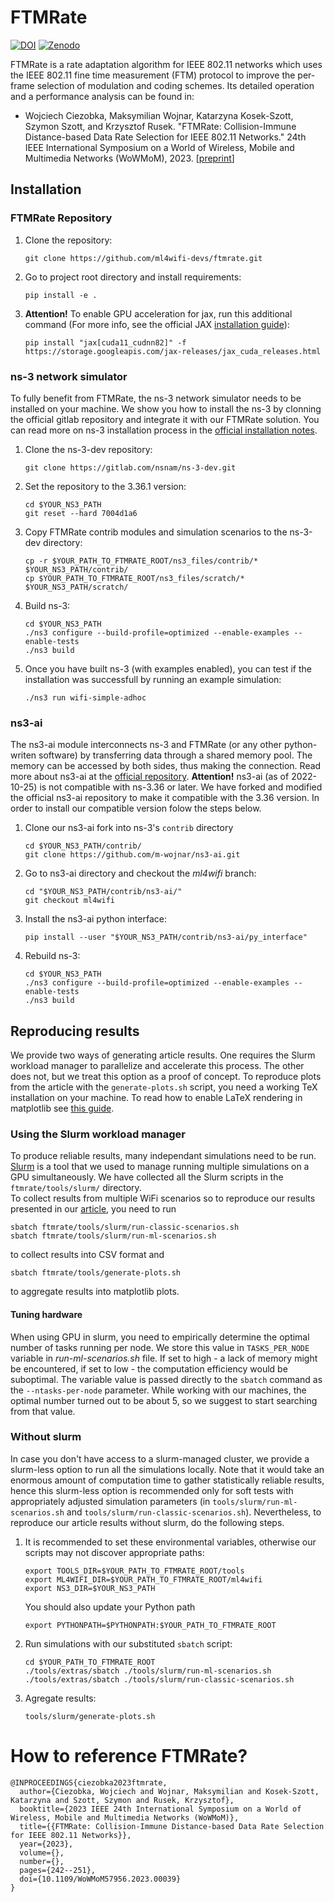 # FTMRate

[![DOI](https://img.shields.io/badge/DOI-10.1109/WoWMoM57956.2023.00039-blue.svg)](https://ieeexplore.ieee.org/document/10195443)
[![Zenodo](https://zenodo.org/badge/DOI/10.5281/zenodo.7875867.svg)](https://doi.org/10.5281/zenodo.7875867)

FTMRate is a rate adaptation algorithm for IEEE 802.11 networks which uses the IEEE 802.11 fine time measurement (FTM) protocol to improve the per-frame selection of modulation and coding schemes. Its detailed operation and a performance analysis can be found in:

- Wojciech Ciezobka, Maksymilian Wojnar, Katarzyna Kosek-Szott, Szymon Szott, and Krzysztof Rusek. "FTMRate: Collision-Immune Distance-based Data Rate Selection for IEEE 802.11 Networks." 24th IEEE International Symposium on a World of Wireless, Mobile and Multimedia Networks (WoWMoM), 2023. [[preprint](https://arxiv.org/pdf/2304.10140.pdf)]

## Installation

### FTMRate Repository

1. Clone the repository:
	```
	git clone https://github.com/ml4wifi-devs/ftmrate.git
	```

2. Go to project root directory and install requirements:
	```
	pip install -e .
	```

3.  **Attention!** To enable GPU acceleration for jax, run this additional command (For more info, see the official JAX [installation guide](https://github.com/google/jax#pip-installation-gpu-cuda)):
	```
	pip install "jax[cuda11_cudnn82]" -f https://storage.googleapis.com/jax-releases/jax_cuda_releases.html
	```

### ns-3 network simulator

To fully benefit from FTMRate, the ns-3 network simulator needs to be installed on your machine. We show you how to install the ns-3 by clonning the official gitlab repository and integrate it with our FTMRate solution. You can read more on ns-3 installation process in the
[official installation notes](https://www.nsnam.org/wiki/Installation).

1. Clone the ns-3-dev repository:
	```
	git clone https://gitlab.com/nsnam/ns-3-dev.git
	```
2. Set the repository to the 3.36.1 version:
	```
	cd $YOUR_NS3_PATH
	git reset --hard 7004d1a6
	```
3. Copy FTMRate contrib modules and simulation scenarios to the ns-3-dev directory:
	```
	cp -r $YOUR_PATH_TO_FTMRATE_ROOT/ns3_files/contrib/* $YOUR_NS3_PATH/contrib/
	cp $YOUR_PATH_TO_FTMRATE_ROOT/ns3_files/scratch/* $YOUR_NS3_PATH/scratch/
	```
4. Build ns-3:
	```
	cd $YOUR_NS3_PATH
	./ns3 configure --build-profile=optimized --enable-examples --enable-tests
	./ns3 build
	```
5. Once you have built ns-3 (with examples enabled), you can test if the installation was successfull by running an example simulation:
	```
	./ns3 run wifi-simple-adhoc
	```

### ns3-ai

The ns3-ai module interconnects ns-3 and FTMRate (or any other python-writen software) by transferring data through a shared memory pool. 
The memory can be accessed by both sides, thus making the connection. Read more about ns3-ai at the
[official repository](https://github.com/hust-diangroup/ns3-ai).  **Attention!** ns3-ai (as of 2022-10-25) is not compatible with ns-3.36 or later. We have forked and modified the official ns3-ai repository to make it compatible with the 3.36 version. In order to install our compatible version folow the steps below.

1.  Clone our ns3-ai fork into ns-3's `contrib` directory
	```
	cd $YOUR_NS3_PATH/contrib/
	git clone https://github.com/m-wojnar/ns3-ai.git
	```

2. Go to ns3-ai directory and checkout the *ml4wifi* branch:
	```
	cd "$YOUR_NS3_PATH/contrib/ns3-ai/"
	git checkout ml4wifi
	```
3. Install the ns3-ai python interface:
	```
	pip install --user "$YOUR_NS3_PATH/contrib/ns3-ai/py_interface"
	```
4. Rebuild ns-3:
	```
	cd $YOUR_NS3_PATH
	./ns3 configure --build-profile=optimized --enable-examples --enable-tests
	./ns3 build
	```

## Reproducing results

We provide two ways of generating article results. One requires the Slurm workload manager to parallelize and accelerate this process. The other does not, but we treat this option as a proof of concept. To reproduce plots from the article with the `generate-plots.sh` script, you need a working TeX installation on your machine. To read how to enable LaTeX rendering in matplotlib see 
[this guide](https://matplotlib.org/stable/tutorials/text/usetex.html).

### Using the Slurm workload manager

To produce reliable results, many independant simulations need to be run. [Slurm](https://slurm.schedmd.com/documentation.html) is a tool that we used to manage running multiple simulations on a GPU simultaneously. We have collected all the Slurm scripts in the `ftmrate/tools/slurm/` directory.  
To collect results from multiple WiFi scenarios so to reproduce our results presented in our [article](LINK_TO_OUR_ARTICLE), you need to run
```
sbatch ftmrate/tools/slurm/run-classic-scenarios.sh
sbatch ftmrate/tools/slurm/run-ml-scenarios.sh
```
to collect results into CSV format  and
```
sbatch ftmrate/tools/generate-plots.sh
```
to aggregate results into matplotlib plots.

#### Tuning hardware

When using GPU in slurm, you need to empirically determine the optimal number of tasks running per node. We store this value in
`TASKS_PER_NODE` variable in *run-ml-scenarios.sh* file. If set to high - a lack of memory might be encountered, if set to low - the computation efficiency would be suboptimal. The variable value is passed directly to the `sbatch` command as the `--ntasks-per-node` parameter. While working with our machines, the optimal number turned out to be about 5, so we suggest to start searching from that value.

### Without slurm

In case you don't have access to a slurm-managed cluster, we provide a slurm-less option to run all the simulations locally. Note that it would take an enormous amount of computation time to gather statistically reliable results, hence this slurm-less option is recommended only for soft tests with appropriately adjusted simulation parameters (in `tools/slurm/run-ml-scenarios.sh` and `tools/slurm/run-classic-scenarios.sh`). Nevertheless, to reproduce our article results without slurm, do the following steps.

1. It is recommended to set these environmental variables, otherwise our scripts may not discover appropriate paths:
	```
	export TOOLS_DIR=$YOUR_PATH_TO_FTMRATE_ROOT/tools
	export ML4WIFI_DIR=$YOUR_PATH_TO_FTMRATE_ROOT/ml4wifi
	export NS3_DIR=$YOUR_NS3_PATH
	```
	You should also update your Python path
	```
	export PYTHONPATH=$PYTHONPATH:$YOUR_PATH_TO_FTMRATE_ROOT
	```
2. Run simulations with our substituted `sbatch` script:
	```
	cd $YOUR_PATH_TO_FTMRATE_ROOT
	./tools/extras/sbatch ./tools/slurm/run-ml-scenarios.sh
	./tools/extras/sbatch ./tools/slurm/run-classic-scenarios.sh
	```
3. Agregate results:
	```
	tools/slurm/generate-plots.sh
	```

# How to reference FTMRate?

```
@INPROCEEDINGS{ciezobka2023ftmrate,
  author={Ciezobka, Wojciech and Wojnar, Maksymilian and Kosek-Szott, Katarzyna and Szott, Szymon and Rusek, Krzysztof},
  booktitle={2023 IEEE 24th International Symposium on a World of Wireless, Mobile and Multimedia Networks (WoWMoM)}, 
  title={{FTMRate: Collision-Immune Distance-based Data Rate Selection for IEEE 802.11 Networks}}, 
  year={2023},
  volume={},
  number={},
  pages={242--251},
  doi={10.1109/WoWMoM57956.2023.00039}
}
```
